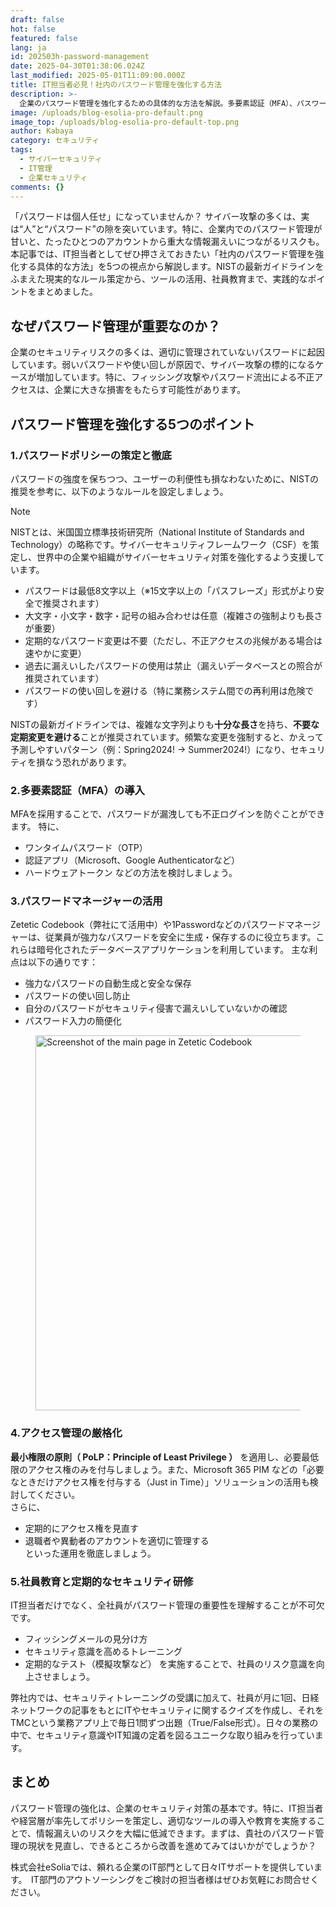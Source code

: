 ```yaml
---
draft: false
hot: false
featured: false
lang: ja
id: 202503h-password-management
date: 2025-04-30T01:38:06.024Z
last_modified: 2025-05-01T11:09:00.000Z
title: IT担当者必見！社内のパスワード管理を強化する方法
description: >-
  企業のパスワード管理を強化するための具体的な方法を解説。多要素認証（MFA）、パスワードポリシーの策定、パスワードマネージャーの活用など、IT担当者・決裁者向けに実践的な対策を紹介します。 
image: /uploads/blog-esolia-pro-default.png
image_top: /uploads/blog-esolia-pro-default-top.png
author: Kabaya
category: セキュリティ
tags:
  - サイバーセキュリティ
  - IT管理
  - 企業セキュリティ
comments: {}
---
```

「パスワードは個人任せ」になっていませんか？ 
 サイバー攻撃の多くは、実は“人”と“パスワード”の隙を突いています。特に、企業内でのパスワード管理が甘いと、たったひとつのアカウントから重大な情報漏えいにつながるリスクも。 
本記事では、IT担当者としてぜひ押さえておきたい「社内のパスワード管理を強化する具体的な方法」を5つの視点から解説します。NISTの最新ガイドラインをふまえた現実的なルール策定から、ツールの活用、社員教育まで、実践的なポイントをまとめました。 
<!--more-->

## なぜパスワード管理が重要なのか？
企業のセキュリティリスクの多くは、適切に管理されていないパスワードに起因しています。弱いパスワードや使い回しが原因で、サイバー攻撃の標的になるケースが増加しています。特に、フィッシング攻撃やパスワード流出による不正アクセスは、企業に大きな損害をもたらす可能性があります。

## パスワード管理を強化する5つのポイント

### 1.パスワードポリシーの策定と徹底 
パスワードの強度を保ちつつ、ユーザーの利便性も損なわないために、NISTの推奨を参考に、以下のようなルールを設定しましょう。 
> [!NOTE]
> NISTとは、米国国立標準技術研究所（National Institute of Standards and Technology）の略称です。サイバーセキュリティフレームワーク（CSF）を策定し、世界中の企業や組織がサイバーセキュリティ対策を強化するよう支援しています。

* パスワードは最低8文字以上（※15文字以上の「パスフレーズ」形式がより安全で推奨されます） 
* 大文字・小文字・数字・記号の組み合わせは任意（複雑さの強制よりも長さが重要） 
* 定期的なパスワード変更は不要（ただし、不正アクセスの兆候がある場合は速やかに変更） 
* 過去に漏えいしたパスワードの使用は禁止（漏えいデータベースとの照合が推奨されています） 
* パスワードの使い回しを避ける（特に業務システム間での再利用は危険です）

NISTの最新ガイドラインでは、複雑な文字列よりも**十分な長さ**を持ち、**不要な定期変更を避ける**ことが推奨されています。頻繁な変更を強制すると、かえって予測しやすいパターン（例：Spring2024! → Summer2024!）になり、セキュリティを損なう恐れがあります。 

### 2.多要素認証（MFA）の導入
MFAを採用することで、パスワードが漏洩しても不正ログインを防ぐことができます。
特に、 
* ワンタイムパスワード（OTP） 
* 認証アプリ（Microsoft、Google Authenticatorなど） 
* ハードウェアトークン
などの方法を検討しましょう。 

### 3.パスワードマネージャーの活用
Zetetic Codebook（弊社にて活用中）や1Passwordなどのパスワードマネージャーは、従業員が強力なパスワードを安全に生成・保存するのに役立ちます。これらは暗号化されたデータベースアプリケーションを利用しています。
主な利点は以下の通りです： 
* 強力なパスワードの自動生成と安全な保存  
* パスワードの使い回し防止  
* 自分のパスワードがセキュリティ侵害で漏えいしていないかの確認  
* パスワード入力の簡便化

<figure class="flex flex-col justify-start items-left">
  <img alt="Screenshot of the main page in Zetetic Codebook" src="/uploads/202503h-password-management-(1).png" width="600px" transform-images="avif webp png jpeg 600@2">
</figure>

### 4.アクセス管理の厳格化
**最小権限の原則（ PoLP：Principle of Least Privilege ）** を適用し、必要最低限のアクセス権のみを付与しましょう。また、Microsoft 365 PIM などの「必要なときだけアクセス権を付与する（Just in Time）」ソリューションの活用も検討してください。  
さらに、 
* 定期的にアクセス権を見直す 
* 退職者や異動者のアカウントを適切に管理する  
といった運用を徹底しましょう。

### 5.社員教育と定期的なセキュリティ研修
IT担当者だけでなく、全社員がパスワード管理の重要性を理解することが不可欠です。 
* フィッシングメールの見分け方 
* セキュリティ意識を高めるトレーニング 
* 定期的なテスト（模擬攻撃など）
を実施することで、社員のリスク意識を向上させましょう。 

弊社内では、セキュリティトレーニングの受講に加えて、社員が月に1回、日経ネットワークの記事をもとにITやセキュリティに関するクイズを作成し、それをTMCという業務アプリ上で毎日1問ずつ出題（True/False形式）。日々の業務の中で、セキュリティ意識やIT知識の定着を図るユニークな取り組みを行っています。 

## まとめ
パスワード管理の強化は、企業のセキュリティ対策の基本です。特に、IT担当者や経営層が率先してポリシーを策定し、適切なツールの導入や教育を実施することで、情報漏えいのリスクを大幅に低減できます。まずは、貴社のパスワード管理の現状を見直し、できるところから改善を進めてみてはいかがでしょうか？ 

株式会社eSoliaでは、頼れる企業のIT部門として日々ITサポートを提供しています。  
IT部門のアウトソーシングをご検討の担当者様はぜひお気軽にお問合せください。
